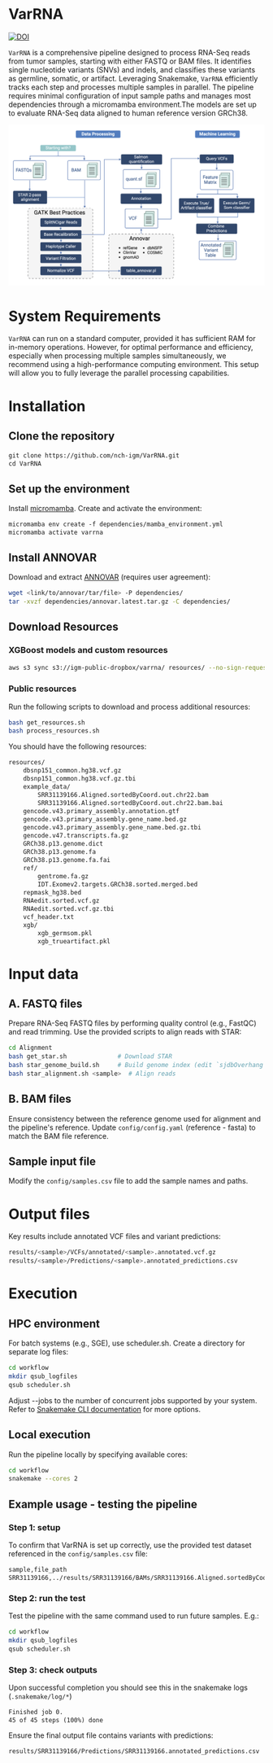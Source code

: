 # VarRNA 

[![DOI](https://zenodo.org/badge/785853408.svg)](https://doi.org/10.5281/zenodo.14699944)

`VarRNA` is a comprehensive pipeline designed to process RNA-Seq reads from tumor samples, starting with either FASTQ or BAM files. It identifies single nucleotide variants (SNVs) and indels, and classifies these variants as germline, somatic, or artifact. Leveraging Snakemake, `VarRNA` efficiently tracks each step and processes multiple samples in parallel. The pipeline requires minimal configuration of input sample paths and manages most dependencies through a micromamba environment.The models are set up to evaluate RNA-Seq data aligned to human reference version GRCh38.


![Schematic](VarRNA-schematic.png)

System Requirements
======

`VarRNA` can run on a standard computer, provided it has sufficient RAM for in-memory operations. However, for optimal performance and efficiency, especially when processing multiple samples simultaneously, we recommend using a high-performance computing environment. This setup will allow you to fully leverage the parallel processing capabilities.


Installation
=====

## Clone the repository

```
git clone https://github.com/nch-igm/VarRNA.git
cd VarRNA
```

## Set up the environment
Install [micromamba](https://mamba.readthedocs.io/en/latest/installation/micromamba-installation.html). Create and activate the environment:
```
micromamba env create -f dependencies/mamba_environment.yml
micromamba activate varrna
```

## Install ANNOVAR

Download and extract [ANNOVAR](https://annovar.openbioinformatics.org/en/latest/user-guide/download/) (requires user agreement):
```bash
wget <link/to/annovar/tar/file> -P dependencies/
tar -xvzf dependencies/annovar.latest.tar.gz -C dependencies/
```

## Download Resources

### XGBoost models and custom resources
```bash
aws s3 sync s3://igm-public-dropbox/varrna/ resources/ --no-sign-request
```

### Public resources
Run the following scripts to download and process additional resources:
```bash
bash get_resources.sh
bash process_resources.sh
```

You should have the following resources:
```
resources/
    dbsnp151_common.hg38.vcf.gz
    dbsnp151_common.hg38.vcf.gz.tbi
    example_data/
        SRR31139166.Aligned.sortedByCoord.out.chr22.bam
        SRR31139166.Aligned.sortedByCoord.out.chr22.bam.bai
    gencode.v43.primary_assembly.annotation.gtf
    gencode.v43.primary_assembly.gene_name.bed.gz
    gencode.v43.primary_assembly.gene_name.bed.gz.tbi
    gencode.v47.transcripts.fa.gz
    GRCh38.p13.genome.dict
    GRCh38.p13.genome.fa
    GRCh38.p13.genome.fa.fai
    ref/
        gentrome.fa.gz
        IDT.Exomev2.targets.GRCh38.sorted.merged.bed
    repmask_hg38.bed
    RNAedit.sorted.vcf.gz
    RNAedit.sorted.vcf.gz.tbi
    vcf_header.txt
    xgb/
        xgb_germsom.pkl
        xgb_trueartifact.pkl
```


Input data
======

## A. FASTQ files
Prepare RNA-Seq FASTQ files by performing quality control (e.g., FastQC) and read trimming. Use the provided scripts to align reads with STAR:
```bash
cd Alignment
bash get_star.sh              # Download STAR
bash star_genome_build.sh     # Build genome index (edit `sjdbOverhang` if necessary)
bash star_alignment.sh <sample>  # Align reads
```


## B. BAM files

Ensure consistency between the reference genome used for alignment and the pipeline's reference. Update `config/config.yaml` (reference - fasta) to match the BAM file reference.


## Sample input file

Modify the ```config/samples.csv``` file to add the sample names and paths.


Output files
======
Key results include annotated VCF files and variant predictions:
```bash
results/<sample>/VCFs/annotated/<sample>.annotated.vcf.gz
results/<sample>/Predictions/<sample>.annotated_predictions.csv
```

Execution
======

## HPC environment
For batch systems (e.g., SGE), use scheduler.sh. Create a directory for separate log files:
```bash
cd workflow
mkdir qsub_logfiles
qsub scheduler.sh
```
Adjust --jobs to the number of concurrent jobs supported by your system. Refer to [Snakemake CLI documentation](https://snakemake.readthedocs.io/en/stable/executing/cli.html) for more options.

## Local execution
Run the pipeline locally by specifying available cores:
```bash
cd workflow
snakemake --cores 2
```

## Example usage - testing the pipeline

### Step 1: setup
To confirm that VarRNA is set up correctly, use the provided test dataset referenced in the `config/samples.csv` file:
```
sample,file_path
SRR31139166,../results/SRR31139166/BAMs/SRR31139166.Aligned.sortedByCoord.out.chr22.bam
```

### Step 2: run the test
Test the pipeline with the same command used to run future samples. E.g.: 
```bash
cd workflow
mkdir qsub_logfiles
qsub scheduler.sh
```


### Step 3: check outputs
Upon successful completion you should see this in the snakemake logs (`.snakemake/log/*`)
```
Finished job 0.
45 of 45 steps (100%) done
```

Ensure the final output file contains variants with predictions:
```
results/SRR31139166/Predictions/SRR31139166.annotated_predictions.csv
```

